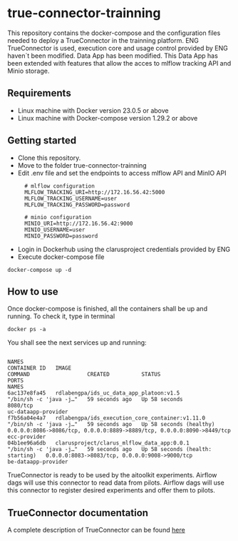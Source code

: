 # true-connector-trainning

This repository contains the docker-compose and the configuration files needed to deploy a TrueConnector in the trainning platform.
ENG TrueConnector is used, execution core and usage control provided by ENG haven´t been modified. Data App has been modified. This Data App has been extended with features that allow the acces to mlflow tracking API and Minio storage. 

## Requirements

- Linux machine with Docker version 23.0.5 or above
- Linux machine with Docker-compose version 1.29.2 or above

## Getting started

- Clone this repository.
- Move to the folder true-connector-trainning
- Edit .env file and set the endpoints to access mlflow API and MinIO API
  ```
    # mlflow configuration
    MLFLOW_TRACKING_URI=http://172.16.56.42:5000
    MLFLOW_TRACKING_USERNAME=user
    MLFLOW_TRACKING_PASSWORD=password

    # minio configuration
    MINIO_URI=http://172.16.56.42:9000
    MINIO_USERNAME=user
    MINIO_PASSWORD=password
  ```
- Login in Dockerhub using the clarusproject credentials provided by ENG
- Execute docker-compose file
```
docker-compose up -d
```

## How to use

Once docker-compose is finished, all the containers shall be up and running. To check it,  type in terminal
```
docker ps -a
```
You shall see the next services up and running:
```
                                                                                                       NAMES
CONTAINER ID   IMAGE                                             COMMAND                  CREATED          STATUS                             PORTS                                                                    NAMES
6ac137e8fa45   rdlabengpa/ids_uc_data_app_platoon:v1.5           "/bin/sh -c 'java -j…"   59 seconds ago   Up 58 seconds                      8080/tcp                                                                 uc-dataapp-provider
f7b56a04e4a7   rdlabengpa/ids_execution_core_container:v1.11.0   "/bin/sh -c 'java -j…"   59 seconds ago   Up 58 seconds (healthy)            0.0.0.0:8086->8086/tcp, 0.0.0.0:8889->8889/tcp, 0.0.0.0:8090->8449/tcp   ecc-provider
04b1ee96a6db   clarusproject/clarus_mlflow_data_app:0.0.1        "/bin/sh -c 'java -j…"   59 seconds ago   Up 58 seconds (health: starting)   0.0.0.0:8083->8083/tcp, 0.0.0.0:9008->9000/tcp                           be-dataapp-provider  
```

TrueConnector is ready to be used by the aitoolkit experiments.
Airflow dags will use this connector to read data from pilots.
Airflow dags will use this connector to register desired experiments and offer them to pilots.

## TrueConnector documentation
A complete description of TrueConnector can be found [here](https://github.com/Engineering-Research-and-Development/true-connector)
